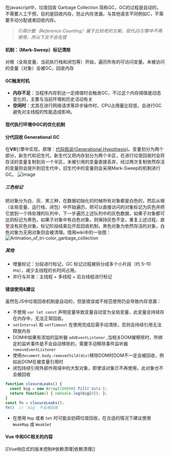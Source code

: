 在javascript中，垃圾回收 Garbage Collection 简称GC，GC的过程是自动的，不需要人工干预，目的是回收内存，防止内存泄漏，与其他语言不同例如C，不需要手动分配或者回收内存。

> *引用计数（Reference Counting）属于比较老的方案，现代JS引擎中不再使用，所以下文不会在提*
#### 机制：（Mark-Sweep）标记清除
对根（全局变量、当前执行栈和闭包等）开始，遍历所有的可访问变量。未被访问的变量（对象）会被GC，回收内存

#### GC触发时机
- **内存不足**：当程序内存到达一定阈值时会触发GC，不过这个内存阈值是动态变化的，主要与当前环境和历史活动有关
- **空闲时**：尤其在进行网络请求等异步操作时，CPU占用量比较低，会进行GC避免对主线程的性能造成影响。

#### 现代执行环境中GC的优化机制
#### 分代回收 Generational GC
在**V8**引擎中实现，原理：[代际假说(Generational Hypothesis)](https://v8.dev/blog/trash-talk)。变量划分为两个部分，新生代和旧生代，新生代又把内存划分为两个半区，在进行垃圾回收时会将存活的变量复制到另一个半区，未被引用的变量直接丢弃，经过两次复制依然存活的变量则会提升到旧生代中，旧生代中的变量则会采用Mark-Sweep的机制进行GC。
![image](https://origin.picgo.net/2025/09/01/image54230cfaa46d89b9.png)
##### 三色标记

把对象分为白、灰、黑三种，在数据初始化的时候所有对象都是白色的，然后从根（全局变量、运行栈、闭包）中开始遍历，把可以直接访问的对象标记为灰色并把它放到一个待处理的队列中，下一步遍历上述队列中的灰色数据，如果子对象都可达则标记为黑色，如果子对象中有白色对象，则保持灰色不变，重复上述过程，直至没有灰色对象。标记阶段结束后开启回收机制，黑色对象为依然存活的对象，白色对象为无用对象则会被清理。借用wiki中的一张图：
![Animation_of_tri-color_garbage_collection](https://origin.picgo.net/2025/09/01/Animation_of_tri-color_garbage_collection5730391962d204a9.gif)
##### 其他
- 增量标记：分段进行标记，GC 标记过程被拆分成多个小片段（约 5–10 ms），减少主线程的长时间占用。
- 并行与并发：主线程 + 多线程 + 后台线程进行标记
#### 错误使用&建议
虽然在JS中垃圾回收机制是自动的，但是错误或不规范使用仍会导致内存泄漏：
- 不使用 `var let const` 声明变量导致变量自动变为全局变量，此变量会持续存在内存中，无法正常回收。
- `setInterval` 和 `setTimeout` 在使用完成后需手动清除，否则会持续引用无法释放内存
- DOM中如果有添加的监听器 `addEventListener` ,当相关DOM被移除时，所绑定的监听事件是不会自动移除的，需要手动移除事件监听器`removeEventListener` 
- 使用`document.body.removeChild(div)`移除DOM时DOM不一定会被回收，例如此DOM在被变量引用时
- 闭包持续引用外部作用域中的大型对象，即使该对象已不再使用，此对象也不会被回收
```javascript
function closureLeaks() {
  const big = new Array(100000).fill('data');
  return function() { console.log(big[0]); };
}
const fn = closureLeaks(); 
fn()  // `big` 不会被回收
```
- 在使用 `Map` 或者 `Set` 时可能会妨碍垃圾回收，在合适的情况下建议使用 `WeakMap` 或 `WeakSet`
#### Vue 中和GC相关的内容
[[Vue响应式的版本控制#依赖清理|依赖清理]]